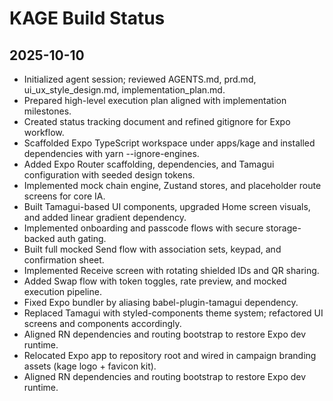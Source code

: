 # KAGE Build Status

## 2025-10-10
- Initialized agent session; reviewed AGENTS.md, prd.md, ui_ux_style_design.md, implementation_plan.md.
- Prepared high-level execution plan aligned with implementation milestones.
- Created status tracking document and refined gitignore for Expo workflow.
- Scaffolded Expo TypeScript workspace under apps/kage and installed dependencies with yarn --ignore-engines.
- Added Expo Router scaffolding, dependencies, and Tamagui configuration with seeded design tokens.
- Implemented mock chain engine, Zustand stores, and placeholder route screens for core IA.
- Built Tamagui-based UI components, upgraded Home screen visuals, and added linear gradient dependency.
- Implemented onboarding and passcode flows with secure storage-backed auth gating.
- Built full mocked Send flow with association sets, keypad, and confirmation sheet.
- Implemented Receive screen with rotating shielded IDs and QR sharing.
- Added Swap flow with token toggles, rate preview, and mocked execution pipeline.
- Fixed Expo bundler by aliasing babel-plugin-tamagui dependency.
- Replaced Tamagui with styled-components theme system; refactored UI screens and components accordingly.
- Aligned RN dependencies and routing bootstrap to restore Expo dev runtime.
- Relocated Expo app to repository root and wired in campaign branding assets (kage logo + favicon kit).
- Aligned RN dependencies and routing bootstrap to restore Expo dev runtime.

